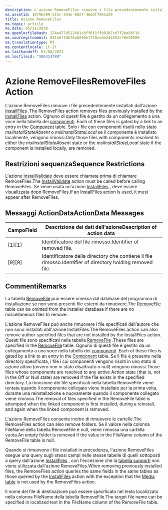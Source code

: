 ```yaml
---
description: L'azione RemoveFiles rimuove i file precedentemente installati dall'azione InstallFiles.
ms.assetid: 1079be89-515c-443e-8927-46ddf7891a59
title: Azione RemoveFiles
ms.topic: article
ms.date: 05/31/2018
ms.openlocfilehash: 174e477d512401c8ff6f1ff091b7c67f26e86f16
ms.sourcegitcommit: 831e8f3db78ab820e1710cede244553c70e50500
ms.translationtype: MT
ms.contentlocale: it-IT
ms.lasthandoff: 01/08/2021
ms.locfileid: "106314780"
---
```

# <a name="removefiles-action"></a><span data-ttu-id="b5eb6-103">Azione RemoveFiles</span><span class="sxs-lookup"><span data-stu-id="b5eb6-103">RemoveFiles Action</span></span>

<span data-ttu-id="b5eb6-104">L'azione RemoveFiles rimuove i file precedentemente installati dall'azione [InstallFiles](installfiles-action.md) .</span><span class="sxs-lookup"><span data-stu-id="b5eb6-104">The RemoveFiles action removes files previously installed by the [InstallFiles](installfiles-action.md) action.</span></span> <span data-ttu-id="b5eb6-105">Ognuno di questi file è gestito da un collegamento a una voce nella tabella dei [componenti](component-table.md) .</span><span class="sxs-lookup"><span data-stu-id="b5eb6-105">Each of these files is gated by a link to an entry in the [Component](component-table.md) table.</span></span> <span data-ttu-id="b5eb6-106">Solo i file con componenti risolti nello stato *msiInstallStateAbsent* o *msiInstallStateLocal* se il componente è installato localmente, vengono rimossi.</span><span class="sxs-lookup"><span data-stu-id="b5eb6-106">Only those files with components resolved to either the *msiInstallStateAbsent* state or the *msiInstallStateLocal* state if the component is installed locally, are removed.</span></span>

## <a name="sequence-restrictions"></a><span data-ttu-id="b5eb6-107">Restrizioni sequenza</span><span class="sxs-lookup"><span data-stu-id="b5eb6-107">Sequence Restrictions</span></span>

<span data-ttu-id="b5eb6-108">L'azione [InstallValidate](installvalidate-action.md) deve essere chiamata prima di chiamare RemoveFiles.</span><span class="sxs-lookup"><span data-stu-id="b5eb6-108">The [InstallValidate](installvalidate-action.md) action must be called before calling RemoveFiles.</span></span> <span data-ttu-id="b5eb6-109">Se viene usata un'azione [InstallFiles](installfiles-action.md) , deve essere visualizzata dopo RemoveFiles.</span><span class="sxs-lookup"><span data-stu-id="b5eb6-109">If an [InstallFiles](installfiles-action.md) action is used, it must appear after RemoveFiles.</span></span>

## <a name="actiondata-messages"></a><span data-ttu-id="b5eb6-110">Messaggi ActionData</span><span class="sxs-lookup"><span data-stu-id="b5eb6-110">ActionData Messages</span></span>



| <span data-ttu-id="b5eb6-111">Campo</span><span class="sxs-lookup"><span data-stu-id="b5eb6-111">Field</span></span> | <span data-ttu-id="b5eb6-112">Descrizione dei dati dell'azione</span><span class="sxs-lookup"><span data-stu-id="b5eb6-112">Description of action data</span></span>                    |
|-------|-----------------------------------------------|
| <span data-ttu-id="b5eb6-113">\[1\]</span><span class="sxs-lookup"><span data-stu-id="b5eb6-113">\[1\]</span></span> | <span data-ttu-id="b5eb6-114">Identificatore del file rimosso.</span><span class="sxs-lookup"><span data-stu-id="b5eb6-114">Identifier of removed file.</span></span>                   |
| <span data-ttu-id="b5eb6-115">\[9\]</span><span class="sxs-lookup"><span data-stu-id="b5eb6-115">\[9\]</span></span> | <span data-ttu-id="b5eb6-116">Identificatore della directory che contiene il file rimosso.</span><span class="sxs-lookup"><span data-stu-id="b5eb6-116">Identifier of directory holding removed file.</span></span> |



 

## <a name="remarks"></a><span data-ttu-id="b5eb6-117">Commenti</span><span class="sxs-lookup"><span data-stu-id="b5eb6-117">Remarks</span></span>

<span data-ttu-id="b5eb6-118">La tabella [RemoveFile](removefile-table.md) può essere omessa dal database del programma di installazione se non sono presenti file esterni da rimuovere.</span><span class="sxs-lookup"><span data-stu-id="b5eb6-118">The [RemoveFile](removefile-table.md) table can be omitted from the installer database if there are no miscellaneous files to remove.</span></span>

<span data-ttu-id="b5eb6-119">L'azione RemoveFiles può anche rimuovere i file specificati dall'autore che non sono installati dall'azione InstallFiles.</span><span class="sxs-lookup"><span data-stu-id="b5eb6-119">The RemoveFiles action can also remove author-specified files that are not installed by the InstallFiles action.</span></span> <span data-ttu-id="b5eb6-120">Questi file sono specificati nella tabella [RemoveFile](removefile-table.md) .</span><span class="sxs-lookup"><span data-stu-id="b5eb6-120">These files are specified in the [RemoveFile](removefile-table.md) table.</span></span> <span data-ttu-id="b5eb6-121">Ognuno di questi file è gestito da un collegamento a una voce nella tabella dei [componenti](component-table.md) .</span><span class="sxs-lookup"><span data-stu-id="b5eb6-121">Each of these files is gated by a link to an entry in the [Component](component-table.md) table.</span></span> <span data-ttu-id="b5eb6-122">Se il file è presente nella directory specificata, i file i cui componenti vengono risolti in uno stato di azione attivo (ovvero non in stato disattivato o null) vengono rimossi.</span><span class="sxs-lookup"><span data-stu-id="b5eb6-122">Those files whose components are resolved to any active Action state (that is, not in the Off or Null state) are removed if the file exists in the specified directory.</span></span> <span data-ttu-id="b5eb6-123">La rimozione dei file specificati nella tabella RemoveFile viene tentata quando il componente collegato viene installato per la prima volta, durante una reinstallazione e nuovamente quando il componente collegato viene rimosso.</span><span class="sxs-lookup"><span data-stu-id="b5eb6-123">The removal of files specified in the RemoveFile table is attempted when the linked component is first installed, during a reinstall, and again when the linked component is removed.</span></span>

<span data-ttu-id="b5eb6-124">L'azione RemoveFiles consente inoltre di rimuovere le cartelle.</span><span class="sxs-lookup"><span data-stu-id="b5eb6-124">The RemoveFiles action can also remove folders.</span></span> <span data-ttu-id="b5eb6-125">Se il valore nella colonna FileName della tabella RemoveFile è null, viene rimossa una cartella vuota.</span><span class="sxs-lookup"><span data-stu-id="b5eb6-125">An empty folder is removed if the value in the FileName column of the RemoveFile table is null.</span></span>

<span data-ttu-id="b5eb6-126">Quando si rimuovono i file installati in precedenza, l'azione RemoveFiles esegue una query sugli stessi campi nelle stesse tabelle di quelli sottoposti a query dall'azione [InstallFiles](installfiles-action.md) , con l'eccezione che la [tabella supporti](media-table.md) non viene utilizzata dall'azione RemoveFiles.</span><span class="sxs-lookup"><span data-stu-id="b5eb6-126">When removing previously installed files, the RemoveFiles action queries the same fields in the same tables as those queried by the [InstallFiles](installfiles-action.md) action with the exception that the [Media table](media-table.md) is not used by the RemoveFiles action.</span></span>

<span data-ttu-id="b5eb6-127">Il nome del file di destinazione può essere specificato nel testo localizzato nella colonna FileName della tabella RemoveFile.</span><span class="sxs-lookup"><span data-stu-id="b5eb6-127">The target file name can be specified in localized text in the FileName column of the RemoveFile table.</span></span>

 

 



